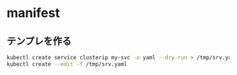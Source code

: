 # manifest

## テンプレを作る

```bash
kubectl create service clusterip my-svc -o yaml --dry-run > /tmp/srv.yaml
kubectl create --edit -f /tmp/srv.yaml
```
